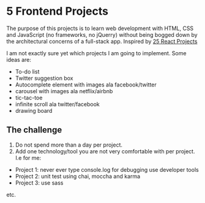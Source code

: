 # 5 Frontend Projects

The purpose of this projects is to learn web development with HTML, CSS and JavaScript (no frameworks, no jQuerry) without being bogged down by the architectural concerns of a full-stack app. Inspired by [25 React Projects](http://sean-smith.me/assets/portfolio/25-react-projects/index.html)

I am not exactly sure yet which projects I am going to implement. Some ideas are:

* To-do list
* Twitter suggestion box
* Autocomplete element with images ala facebook/twitter
* carousel with images ala netflix/airbnb
* tic-tac-toe
* infinite scroll ala twitter/facebook 
* drawing board

## The challenge

1. Do not spend more than a day per project. 
2. Add one technology/tool you are not very comfortable with per project. I.e for me:

* Project 1: never ever type console.log for debugging use developer tools
* Project 2: unit test using chai, moccha and karma
* Project 3: use sass

etc.

